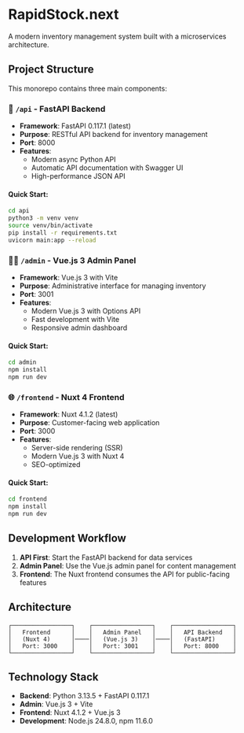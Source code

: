 # RapidStock.next

A modern inventory management system built with a microservices architecture.

## Project Structure

This monorepo contains three main components:

### 🔧 `/api` - FastAPI Backend
- **Framework**: FastAPI 0.117.1 (latest)
- **Purpose**: RESTful API backend for inventory management
- **Port**: 8000
- **Features**: 
  - Modern async Python API
  - Automatic API documentation with Swagger UI
  - High-performance JSON API

#### Quick Start:
```bash
cd api
python3 -m venv venv
source venv/bin/activate
pip install -r requirements.txt
uvicorn main:app --reload
```

### 👨‍💼 `/admin` - Vue.js 3 Admin Panel
- **Framework**: Vue.js 3 with Vite
- **Purpose**: Administrative interface for managing inventory
- **Port**: 3001
- **Features**:
  - Modern Vue.js 3 with Options API
  - Fast development with Vite
  - Responsive admin dashboard

#### Quick Start:
```bash
cd admin
npm install
npm run dev
```

### 🌐 `/frontend` - Nuxt 4 Frontend
- **Framework**: Nuxt 4.1.2 (latest)
- **Purpose**: Customer-facing web application
- **Port**: 3000
- **Features**:
  - Server-side rendering (SSR)
  - Modern Vue.js 3 with Nuxt 4
  - SEO-optimized

#### Quick Start:
```bash
cd frontend
npm install
npm run dev
```

## Development Workflow

1. **API First**: Start the FastAPI backend for data services
2. **Admin Panel**: Use the Vue.js admin panel for content management
3. **Frontend**: The Nuxt frontend consumes the API for public-facing features

## Architecture

```
┌─────────────────┐    ┌─────────────────┐    ┌─────────────────┐
│   Frontend      │    │   Admin Panel   │    │   API Backend   │
│   (Nuxt 4)      │────│   (Vue.js 3)    │────│   (FastAPI)     │
│   Port: 3000    │    │   Port: 3001    │    │   Port: 8000    │
└─────────────────┘    └─────────────────┘    └─────────────────┘
```

## Technology Stack

- **Backend**: Python 3.13.5 + FastAPI 0.117.1
- **Admin**: Vue.js 3 + Vite
- **Frontend**: Nuxt 4.1.2 + Vue.js 3
- **Development**: Node.js 24.8.0, npm 11.6.0